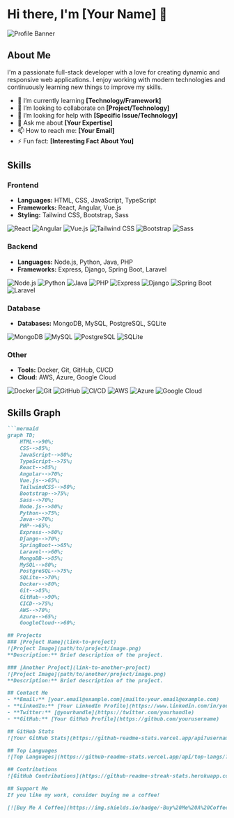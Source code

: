# Hi there, I'm [Your Name] 👋

![Profile Banner](path/to/your/banner/image.png)

## About Me
I'm a passionate full-stack developer with a love for creating dynamic and responsive web applications. I enjoy working with modern technologies and continuously learning new things to improve my skills.

- 🌱 I’m currently learning **[Technology/Framework]**
- 👯 I’m looking to collaborate on **[Project/Technology]**
- 🤔 I’m looking for help with **[Specific Issue/Technology]**
- 💬 Ask me about **[Your Expertise]**
- 📫 How to reach me: **[Your Email]**
- ⚡ Fun fact: **[Interesting Fact About You]**

## Skills
### Frontend
- **Languages:** HTML, CSS, JavaScript, TypeScript
- **Frameworks:** React, Angular, Vue.js
- **Styling:** Tailwind CSS, Bootstrap, Sass

![React](path/to/react/image.png) ![Angular](path/to/angular/image.png) ![Vue.js](path/to/vue/image.png) ![Tailwind CSS](path/to/tailwind/image.png) ![Bootstrap](path/to/bootstrap/image.png) ![Sass](path/to/sass/image.png)

### Backend
- **Languages:** Node.js, Python, Java, PHP
- **Frameworks:** Express, Django, Spring Boot, Laravel

![Node.js](path/to/nodejs/image.png) ![Python](path/to/python/image.png) ![Java](path/to/java/image.png) ![PHP](path/to/php/image.png) ![Express](path/to/express/image.png) ![Django](path/to/django/image.png) ![Spring Boot](path/to/springboot/image.png) ![Laravel](path/to/laravel/image.png)

### Database
- **Databases:** MongoDB, MySQL, PostgreSQL, SQLite

![MongoDB](path/to/mongodb/image.png) ![MySQL](path/to/mysql/image.png) ![PostgreSQL](path/to/postgresql/image.png) ![SQLite](path/to/sqlite/image.png)

### Other
- **Tools:** Docker, Git, GitHub, CI/CD
- **Cloud:** AWS, Azure, Google Cloud

![Docker](path/to/docker/image.png) ![Git](path/to/git/image.png) ![GitHub](path/to/github/image.png) ![CI/CD](path/to/cicd/image.png) ![AWS](path/to/aws/image.png) ![Azure](path/to/azure/image.png) ![Google Cloud](path/to/googlecloud/image.png)

## Skills Graph
```markdown
```mermaid
graph TD;
    HTML-->90%;
    CSS-->85%;
    JavaScript-->80%;
    TypeScript-->75%;
    React-->85%;
    Angular-->70%;
    Vue.js-->65%;
    TailwindCSS-->80%;
    Bootstrap-->75%;
    Sass-->70%;
    Node.js-->80%;
    Python-->75%;
    Java-->70%;
    PHP-->65%;
    Express-->80%;
    Django-->70%;
    SpringBoot-->65%;
    Laravel-->60%;
    MongoDB-->85%;
    MySQL-->80%;
    PostgreSQL-->75%;
    SQLite-->70%;
    Docker-->80%;
    Git-->85%;
    GitHub-->90%;
    CICD-->75%;
    AWS-->70%;
    Azure-->65%;
    GoogleCloud-->60%;

## Projects
### [Project Name](link-to-project)
![Project Image](path/to/project/image.png)
**Description:** Brief description of the project.

### [Another Project](link-to-another-project)
![Project Image](path/to/another/project/image.png)
**Description:** Brief description of the project.

## Contact Me
- **Email:** [your.email@example.com](mailto:your.email@example.com)
- **LinkedIn:** [Your LinkedIn Profile](https://www.linkedin.com/in/yourprofile)
- **Twitter:** [@yourhandle](https://twitter.com/yourhandle)
- **GitHub:** [Your GitHub Profile](https://github.com/yourusername)

## GitHub Stats
![Your GitHub Stats](https://github-readme-stats.vercel.app/api?username=yourusername&show_icons=true&theme=radical)

## Top Languages
![Top Languages](https://github-readme-stats.vercel.app/api/top-langs/?username=yourusername&layout=compact&theme=radical)

## Contributions
![GitHub Contributions](https://github-readme-streak-stats.herokuapp.com/?user=yourusername&theme=radical)

## Support Me
If you like my work, consider buying me a coffee!

[![Buy Me A Coffee](https://img.shields.io/badge/-Buy%20Me%20A%20Coffee-ffdd00?style=flat&logo=buy-me-a-coffee&logoColor=black)](https://www.buymeacoffee.com/yourusername)
